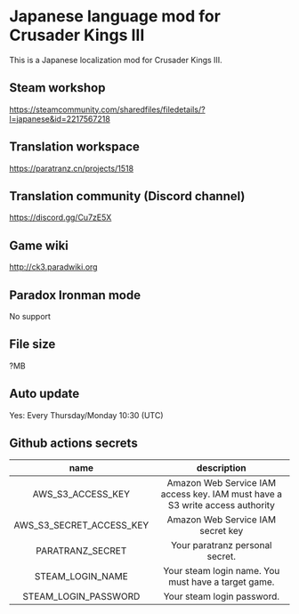 # Japanese language mod for Crusader Kings III

This is a Japanese localization mod for Crusader Kings III.

## Steam workshop

https://steamcommunity.com/sharedfiles/filedetails/?l=japanese&id=2217567218

## Translation workspace

https://paratranz.cn/projects/1518

## Translation community (Discord channel)

https://discord.gg/Cu7zE5X

## Game wiki

http://ck3.paradwiki.org

## Paradox Ironman mode
No support

## File size

?MB

## Auto update

Yes: Every Thursday/Monday 10:30 (UTC)

## Github actions secrets

| name | description |
|:---:|:---:|
| AWS_S3_ACCESS_KEY | Amazon Web Service IAM access key. IAM must have a S3 write access authority|
| AWS_S3_SECRET_ACCESS_KEY | Amazon Web Service IAM secret key|
| PARATRANZ_SECRET | Your paratranz personal secret.|
| STEAM_LOGIN_NAME | Your steam login name. You must have a target game.|
| STEAM_LOGIN_PASSWORD | Your steam login password.|
